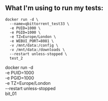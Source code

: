 ## What I'm using to run my tests:

```
docker run -d \
  --name=qbittorrent_test33 \
  -e PUID=1000 \
  -e PGID=1000 \
  -e TZ=Europe/London \
  -e WEBUI_PORT=8081 \
  -v /mnt/data:/config \
  -v /mnt/data:/downloads \
  --restart unless-stopped \
  test_2
```

docker run -d \
  -e PUID=1000 \
  -e PGID=1000 \
  -e TZ=Europe/London \
  --restart unless-stopped \
  bit_01